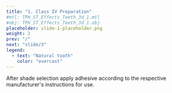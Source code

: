 ```yaml
---
title: "1. Class IV Preparation"
#mtl: TPH_ST_Effects_Teeth_3d_1.mtl
#obj: TPH_ST_Effects_Teeth_3d_1.obj
placeholder: slide-1-placeholder.png
weight: 2
prev: "/"
next: "slide/3"
legend:
  - text: "Natural tooth"
    color: "overcast"
---
```


After shade selection apply adhesive according to the respective manufacturer's
instructions for use.
<!--more-->
